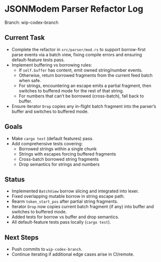 # JSONModem Parser Refactor Log

Branch: wip-codex-branch

## Current Task
- Complete the refactor in `src/parser/mod.rs` to support borrow-first parse events via a batch view, fixing compile errors and ensuring default-feature tests pass.
- Implement buffering vs borrowing rules:
  - If `self.buffer` has content, emit owned string/number events.
  - Otherwise, return borrowed fragments from the current feed batch when safe.
  - For strings, encountering an escape emits a partial fragment, then switches to buffered mode for the rest of that string.
  - For numbers that can’t be borrowed (cross-batch), fall back to buffer.
- Ensure iterator `Drop` copies any in-flight batch fragment into the parser’s buffer and switches to buffered mode.

## Goals
- Make `cargo test` (default features) pass.
- Add comprehensive tests covering:
  - Borrowed strings within a single chunk
  - Strings with escapes forcing buffered fragments
  - Cross-batch borrowed string fragments
  - Drop semantics for strings and numbers

## Status
- Implemented `BatchView` borrow slicing and integrated into lexer.
- Fixed overlapping mutable borrow in string escape path.
- Rearm `token_start_pos` after partial string fragments.
- Iterator `Drop` now copies current batch fragment (if any) into buffer and switches to buffered mode.
- Added tests for borrow vs buffer and drop semantics.
- All default-feature tests pass locally (`cargo test`).

## Next Steps
- Push commits to `wip-codex-branch`.
- Continue iterating if additional edge cases arise in CI/remote.
